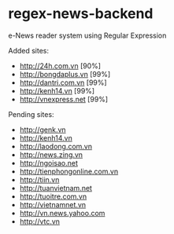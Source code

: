 regex-news-backend
==================

e-News reader system using Regular Expression

Added sites:

- http://24h.com.vn       [90%]
- http://bongdaplus.vn    [99%]
- http://dantri.com.vn    [99%]
- http://kenh14.vn        [99%]
- http://vnexpress.net    [99%]

Pending sites:

- http://genk.vn
- http://kenh14.vn
- http://laodong.com.vn
- http://news.zing.vn
- http://ngoisao.net
- http://tienphongonline.com.vn
- http://tiin.vn
- http://tuanvietnam.net
- http://tuoitre.com.vn
- http://vietnamnet.vn
- http://vn.news.yahoo.com
- http://vtc.vn